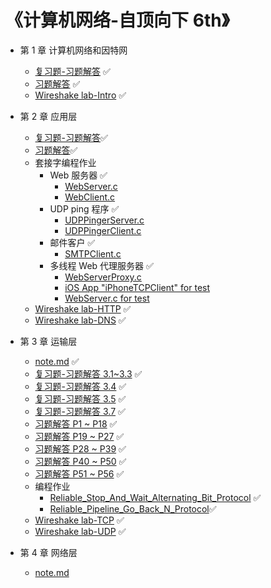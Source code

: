 # 《计算机网络-自顶向下 6th》

* 第 1 章 计算机网络和因特网
  * [复习题-习题解答](https://github.com/YangXiaoHei/Networking/blob/master/01%20计算机网络和因特网/复习题-习题解答.md) ✅
  * [习题解答](https://github.com/YangXiaoHei/Networking/blob/master/01%20计算机网络和因特网/习题解答.md) ✅
  * [Wireshake lab-Intro](https://github.com/YangXiaoHei/Networking/blob/master/01%20计算机网络和因特网/Wireshake_lab-Intro.md) ✅
  
* 第 2 章 应用层
  * [复习题-习题解答](https://github.com/YangXiaoHei/Networking/blob/master/02%20应用层/复习题-习题解答.md)✅
  * [习题解答](https://github.com/YangXiaoHei/Networking/blob/master/02%20应用层/习题解答.md)✅
  * 套接字编程作业
    * Web 服务器 ✅
      * [WebServer.c](https://github.com/YangXiaoHei/Networking/blob/master/02%20应用层/progs/WebServer.c)
      * [WebClient.c](https://github.com/YangXiaoHei/Networking/blob/master/02%20应用层/progs/WebClient.c)
    * UDP ping 程序 ✅
      * [UDPPingerServer.c](https://github.com/YangXiaoHei/Networking/blob/master/02%20应用层/progs/UDPPingerServer.c)
      * [UDPPingerClient.c](https://github.com/YangXiaoHei/Networking/blob/master/02%20应用层/progs/UDPPingerClient.c)
    * 邮件客户 ✅
      * [SMTPClient.c](https://github.com/YangXiaoHei/Networking/blob/master/02%20应用层/progs/SMTPClient.c)
    * 多线程 Web 代理服务器 ✅
      * [WebServerProxy.c](https://github.com/YangXiaoHei/Networking/blob/master/02%20应用层/progs/WebServerProxy.c)
      * [iOS App "iPhoneTCPClient" for test](https://github.com/YangXiaoHei/Networking/blob/master/02%20应用层/progs/iPhoneTCPClient)
      * [WebServer.c for test](https://github.com/YangXiaoHei/Networking/blob/master/02%20应用层/progs/WebServer.c)
  * [Wireshake lab-HTTP](https://github.com/YangXiaoHei/Networking/blob/master/02%20应用层/Wireshake_lab-HTTP.md)  ✅
  * [Wireshake lab-DNS](https://github.com/YangXiaoHei/Networking/blob/master/02%20应用层/Wireshake_lab-DNS.md)  ✅
  
 * 第 3 章 运输层
   * [note.md](https://github.com/YangXiaoHei/Networking/blob/master/03%20运输层/note.md) ✅
   * [复习题-习题解答 3.1~3.3](https://github.com/YangXiaoHei/Networking/blob/master/03%20运输层/复习题-习题解答_31_33.md) ✅
   * [复习题-习题解答 3.4](https://github.com/YangXiaoHei/Networking/blob/master/03%20运输层/复习题-习题解答_34.md) ✅
   * [复习题-习题解答 3.5](https://github.com/YangXiaoHei/Networking/blob/master/03%20运输层/复习题-习题解答_35.md) ✅
   * [复习题-习题解答 3.7](https://github.com/YangXiaoHei/Networking/blob/master/03%20运输层/复习题-习题解答_37.md) ✅
   * [习题解答 P1 ~ P18](https://github.com/YangXiaoHei/Networking/blob/master/03%20运输层/习题解答_1_18.md) ✅
   * [习题解答 P19 ~ P27](https://github.com/YangXiaoHei/Networking/blob/master/03%20运输层/习题解答_19_27.md) ✅
   * [习题解答 P28 ~ P39](https://github.com/YangXiaoHei/Networking/blob/master/03%20运输层/习题解答_28_39.md) ✅
   * [习题解答 P40 ~ P50](https://github.com/YangXiaoHei/Networking/blob/master/03%20运输层/习题解答_40_50.md) ✅ 
   * [习题解答 P51 ~ P56](https://github.com/YangXiaoHei/Networking/blob/master/03%20运输层/习题解答_51_56.md) ✅ 
   * 编程作业
     * [Reliable_Stop_And_Wait_Alternating_Bit_Protocol](https://github.com/YangXiaoHei/Networking/tree/master/03%20运输层/progs/Stop_And_Wait) ✅
     * [Reliable_Pipeline_Go_Back_N_Protocol](https://github.com/YangXiaoHei/Networking/tree/master/03%20运输层/progs/GBN)✅
   * [Wireshake lab-TCP](https://github.com/YangXiaoHei/Networking/blob/master/03%20运输层/Wireshake_lab-TCP.md) ✅ 
   * [Wireshake lab-UDP](https://github.com/YangXiaoHei/Networking/blob/master/03%20运输层/Wireshake_lab-UDP.md) ✅
   
* 第 4 章 网络层
   * [note.md](https://github.com/YangXiaoHei/Networking/blob/master/04%20网络层/note.md) 
   
   
   
  
    
  
